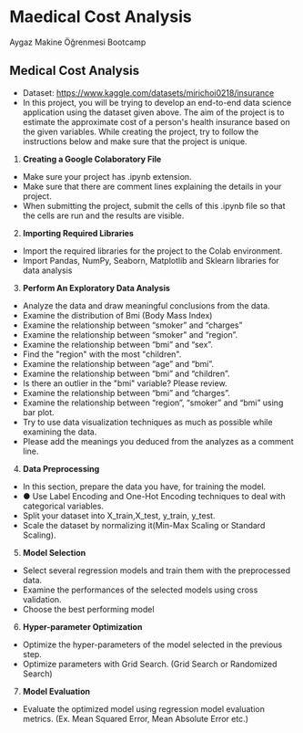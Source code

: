 # Maedical Cost Analysis
Aygaz Makine Öğrenmesi Bootcamp
## Medical Cost Analysis  
- Dataset: https://www.kaggle.com/datasets/mirichoi0218/insurance
- In this project, you will be trying to develop an end-to-end data science application using the
dataset given above. The aim of the project is to estimate the approximate cost of a person's
health insurance based on the given variables. While creating the project, try to follow the
instructions below and make sure that the project is unique.
1. **Creating a Google Colaboratory File**
- Make sure your project has .ipynb extension.
- Make sure that there are comment lines explaining the details in your project.
- When submitting the project, submit the cells of this .ipynb file so that the cells are
run and the results are visible.  
2. **Importing Required Libraries**
- Import the required libraries for the project to the Colab environment.
- Import Pandas, NumPy, Seaborn, Matplotlib and Sklearn libraries for data analysis
3. **Perform An Exploratory Data Analysis**
- Analyze the data and draw meaningful conclusions from the data.
- Examine the distribution of Bmi (Body Mass Index)
- Examine the relationship between “smoker” and “charges”
- Examine the relationship between “smoker” and “region”.
- Examine the relationship between “bmi” and “sex”.
- Find the "region" with the most "children".
- Examine the relationship between “age” and “bmi”.
- Examine the relationship between “bmi” and “children”.
- Is there an outlier in the "bmi" variable? Please review.
- Examine the relationship between “bmi” and “charges”.
- Examine the relationship between “region”, “smoker” and “bmi” using bar plot.
- Try to use data visualization techniques as much as possible while examining the
data.
- Please add the meanings you deduced from the analyzes as a comment line.
4. **Data Preprocessing**
- In this section, prepare the data you have, for training the model.
- ● Use Label Encoding and One-Hot Encoding techniques to deal with categorical
variables.
- Split your dataset into X_train,X_test, y_train, y_test.
- Scale the dataset by normalizing it(Min-Max Scaling or Standard Scaling).
5. **Model Selection**
- Select several regression models and train them with the preprocessed data.
- Examine the performances of the selected models using cross validation.
- Choose the best performing model
6. **Hyper-parameter Optimization**
- Optimize the hyper-parameters of the model selected in the previous step.
- Optimize parameters with Grid Search. (Grid Search or Randomized Search)
7. **Model Evaluation**
- Evaluate the optimized model using regression model evaluation metrics. (Ex. Mean
Squared Error, Mean Absolute Error etc.)
